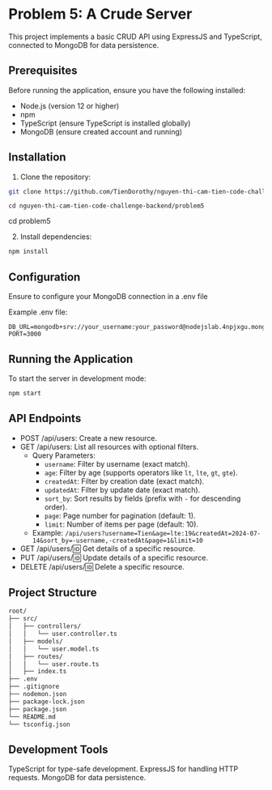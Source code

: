 # Problem 5: A Crude Server

This project implements a basic CRUD API using ExpressJS and TypeScript, connected to MongoDB for data persistence.

## Prerequisites

Before running the application, ensure you have the following installed:

- Node.js (version 12 or higher)
- npm
- TypeScript (ensure TypeScript is installed globally)
- MongoDB (ensure created account and running)

## Installation

1. Clone the repository:

```bash
git clone https://github.com/TienDorothy/nguyen-thi-cam-tien-code-challenge-backend.git
```

```
cd nguyen-thi-cam-tien-code-challenge-backend/problem5
```

cd problem5

2. Install dependencies:

```bash
npm install
```

## Configuration

Ensure to configure your MongoDB connection in a .env file

Example .env file:

```dotenv
DB_URL=mongodb+srv://your_username:your_password@nodejslab.4npjxgu.mongodb.net/your_database_name
PORT=3000
```

## Running the Application

To start the server in development mode:

```bash
npm start
```

## API Endpoints

- POST /api/users: Create a new resource.
- GET /api/users: List all resources with optional filters.
  - Query Parameters:
    - `username`: Filter by username (exact match).
    - `age`: Filter by age (supports operators like `lt`, `lte`, `gt`, `gte`).
    - `createdAt`: Filter by creation date (exact match).
    - `updatedAt`: Filter by update date (exact match).
    - `sort_by`: Sort results by fields (prefix with `-` for descending order).
    - `page`: Page number for pagination (default: 1).
    - `limit`: Number of items per page (default: 10).
  - Example: `/api/users?username=Tien&age=lte:19&createdAt=2024-07-14&sort_by=-username,-createdAt&page=1&limit=10`
- GET /api/users/:id: Get details of a specific resource.
- PUT /api/users/:id: Update details of a specific resource.
- DELETE /api/users/:id: Delete a specific resource.

## Project Structure

```graphql
root/
├── src/
│   ├── controllers/
│   │   └── user.controller.ts
│   ├── models/
│   │   └── user.model.ts
│   ├── routes/
│   │   └── user.route.ts
│   ├── index.ts
├── .env
├── .gitignore
├── nodemon.json
├── package-lock.json
├── package.json
└── README.md
└── tsconfig.json

```

## Development Tools

TypeScript for type-safe development.
ExpressJS for handling HTTP requests.
MongoDB for data persistence.
